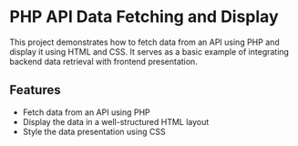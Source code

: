 # PHP API Data Fetching and Display

This project demonstrates how to fetch data from an API using PHP and display it using HTML and CSS. It serves as a basic example of integrating backend data retrieval with frontend presentation.

## Features

- Fetch data from an API using PHP
- Display the data in a well-structured HTML layout
- Style the data presentation using CSS
